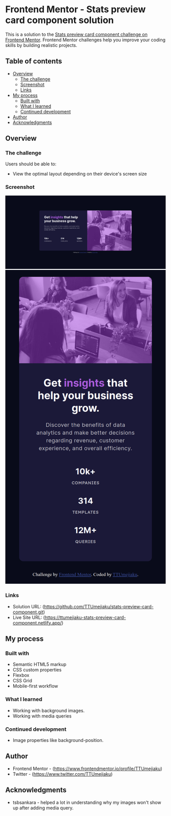 # Frontend Mentor - Stats preview card component solution

This is a solution to the [Stats preview card component challenge on Frontend Mentor](https://www.frontendmentor.io/challenges/stats-preview-card-component-8JqbgoU62). Frontend Mentor challenges help you improve your coding skills by building realistic projects.

## Table of contents

- [Overview](#overview)
  - [The challenge](#the-challenge)
  - [Screenshot](#screenshot)
  - [Links](#links)
- [My process](#my-process)
  - [Built with](#built-with)
  - [What I learned](#what-i-learned)
  - [Continued development](#continued-development)
- [Author](#author)
- [Acknowledgments](#acknowledgments)

## Overview

### The challenge

Users should be able to:

- View the optimal layout depending on their device's screen size

### Screenshot

![](./design/MyDesign/Desktop-View-Stats-Card-Preview.png)
![](./design/MyDesign/Mobile-View-Stats-Card-Preview.png)

### Links

- Solution URL: (https://github.com/TTUmejiaku/stats-preview-card-component.git)
- Live Site URL: (https://ttumejiaku-stats-preview-card-component.netlify.app/)

## My process

### Built with

- Semantic HTML5 markup
- CSS custom properties
- Flexbox
- CSS Grid
- Mobile-first workflow

### What I learned

- Working with background images.
- Working with media queries

### Continued development

- Image properties like background-position.

## Author

- Frontend Mentor - (https://www.frontendmentor.io/profile/TTUmejiaku)
- Twitter - (https://www.twitter.com/TTUmejiaku)

## Acknowledgments

- tsbsankara - helped a lot in understanding why my images won't show up after adding media query.
